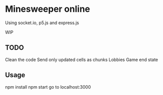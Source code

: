 # Minesweeper online

Using socket.io, p5.js and express.js

WIP

## TODO
Clean the code
Send only updated cells as chunks
Lobbies
Game end state

## Usage
npm install
npm start
go to localhost:3000